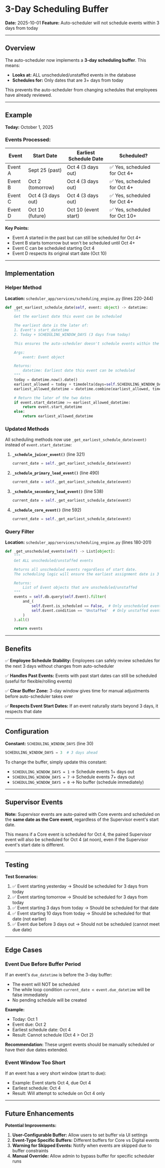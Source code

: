 # 3-Day Scheduling Buffer

**Date:** 2025-10-01
**Feature:** Auto-scheduler will not schedule events within 3 days from today

---

## Overview

The auto-scheduler now implements a **3-day scheduling buffer**. This means:

- **Looks at:** ALL unscheduled/unstaffed events in the database
- **Schedules for:** Only dates that are 3+ days from today

This prevents the auto-scheduler from changing schedules that employees have already reviewed.

---

## Example

**Today:** October 1, 2025

### Events Processed:

| Event | Start Date | Earliest Schedule Date | Scheduled? |
|-------|-----------|----------------------|------------|
| Event A | Sept 25 (past) | Oct 4 (3 days out) | ✅ Yes, scheduled for Oct 4+ |
| Event B | Oct 2 (tomorrow) | Oct 4 (3 days out) | ✅ Yes, scheduled for Oct 4+ |
| Event C | Oct 4 (3 days out) | Oct 4 (3 days out) | ✅ Yes, scheduled for Oct 4+ |
| Event D | Oct 10 (future) | Oct 10 (event start) | ✅ Yes, scheduled for Oct 10+ |

**Key Points:**
- Event A started in the past but can still be scheduled for Oct 4+
- Event B starts tomorrow but won't be scheduled until Oct 4+
- Event C can be scheduled starting Oct 4
- Event D respects its original start date (Oct 10)

---

## Implementation

### Helper Method

**Location:** `scheduler_app/services/scheduling_engine.py` (lines 220-244)

```python
def _get_earliest_schedule_date(self, event: object) -> datetime:
    """
    Get the earliest date this event can be scheduled

    The earliest date is the later of:
    1. Event's start_datetime
    2. Today + SCHEDULING_WINDOW_DAYS (3 days from today)

    This ensures the auto-scheduler doesn't schedule events within the 3-day buffer.

    Args:
        event: Event object

    Returns:
        datetime: Earliest date this event can be scheduled
    """
    today = datetime.now().date()
    earliest_allowed = today + timedelta(days=self.SCHEDULING_WINDOW_DAYS)
    earliest_allowed_datetime = datetime.combine(earliest_allowed, time(0, 0))

    # Return the later of the two dates
    if event.start_datetime >= earliest_allowed_datetime:
        return event.start_datetime
    else:
        return earliest_allowed_datetime
```

### Updated Methods

All scheduling methods now use `_get_earliest_schedule_date(event)` instead of `event.start_datetime`:

1. **`_schedule_juicer_event()`** (line 321)
   ```python
   current_date = self._get_earliest_schedule_date(event)
   ```

2. **`_schedule_primary_lead_event()`** (line 490)
   ```python
   current_date = self._get_earliest_schedule_date(event)
   ```

3. **`_schedule_secondary_lead_event()`** (line 538)
   ```python
   current_date = self._get_earliest_schedule_date(event)
   ```

4. **`_schedule_core_event()`** (line 592)
   ```python
   current_date = self._get_earliest_schedule_date(event)
   ```

### Query Filter

**Location:** `scheduler_app/services/scheduling_engine.py` (lines 180-201)

```python
def _get_unscheduled_events(self) -> List[object]:
    """
    Get ALL unscheduled/unstaffed events

    Returns all unscheduled events regardless of start date.
    The scheduling logic will ensure the earliest assignment date is 3 days from today.

    Returns:
        List of Event objects that are unscheduled/unstaffed
    """
    events = self.db.query(self.Event).filter(
        and_(
            self.Event.is_scheduled == False,  # Only unscheduled events
            self.Event.condition == 'Unstaffed'  # Only unstaffed events
        )
    ).all()

    return events
```

---

## Benefits

✅ **Employee Schedule Stability:** Employees can safely review schedules for the next 3 days without changes from auto-scheduler

✅ **Handles Past Events:** Events with past start dates can still be scheduled (useful for flexible/rolling events)

✅ **Clear Buffer Zone:** 3-day window gives time for manual adjustments before auto-scheduler takes over

✅ **Respects Event Start Dates:** If an event naturally starts beyond 3 days, it respects that date

---

## Configuration

**Constant:** `SCHEDULING_WINDOW_DAYS` (line 30)

```python
SCHEDULING_WINDOW_DAYS = 3  # 3 days ahead
```

To change the buffer, simply update this constant:
- `SCHEDULING_WINDOW_DAYS = 1` → Schedule events 1+ days out
- `SCHEDULING_WINDOW_DAYS = 7` → Schedule events 7+ days out
- `SCHEDULING_WINDOW_DAYS = 0` → No buffer (schedule immediately)

---

## Supervisor Events

**Note:** Supervisor events are auto-paired with Core events and scheduled on the **same date as the Core event**, regardless of the Supervisor event's start date.

This means if a Core event is scheduled for Oct 4, the paired Supervisor event will also be scheduled for Oct 4 (at noon), even if the Supervisor event's start date is different.

---

## Testing

**Test Scenarios:**

1. ✅ Event starting yesterday → Should be scheduled for 3 days from today
2. ✅ Event starting tomorrow → Should be scheduled for 3 days from today
3. ✅ Event starting 3 days from today → Should be scheduled for that date
4. ✅ Event starting 10 days from today → Should be scheduled for that date (not earlier)
5. ✅ Event due before 3 days out → Should not be scheduled (cannot meet due date)

---

## Edge Cases

### Event Due Before Buffer Period

If an event's `due_datetime` is before the 3-day buffer:
- The event will NOT be scheduled
- The while loop condition `current_date < event.due_datetime` will be false immediately
- No pending schedule will be created

**Example:**
- Today: Oct 1
- Event due: Oct 2
- Earliest schedule date: Oct 4
- Result: Cannot schedule (Oct 4 > Oct 2)

**Recommendation:** These urgent events should be manually scheduled or have their due dates extended.

### Event Window Too Short

If an event has a very short window (start to due):
- Example: Event starts Oct 4, due Oct 4
- Earliest schedule: Oct 4
- Result: Will attempt to schedule on Oct 4 only

---

## Future Enhancements

**Potential Improvements:**

1. **User-Configurable Buffer:** Allow users to set buffer via UI settings
2. **Event-Type Specific Buffers:** Different buffers for Core vs Digital events
3. **Warning for Skipped Events:** Notify when events are skipped due to buffer constraints
4. **Manual Override:** Allow admin to bypass buffer for specific scheduler runs
